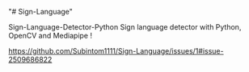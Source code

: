 "# Sign-Language" 


Sign-Language-Detector-Python
Sign language detector with Python, OpenCV and Mediapipe !


https://github.com/Subintom1111/Sign-Language/issues/1#issue-2509686822
